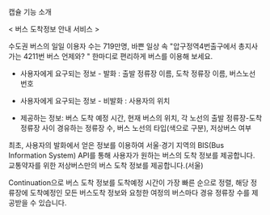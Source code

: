 캡슐 기능 소개 

< 버스 도착정보 안내 서비스 >

수도권 버스의 일일 이용자 수는 719만명,  바쁜 일상 속 "압구정역4번출구에서 총지사가는 4211번 버스 언제와? " 한마디로 편리하게 버스를 이용해 보세요.

- 사용자에게 요구되는 정보 - 발화 : 출발 정류장 이름, 도착 정류장 이름, 버스노선 번호
- 사용자에게 요구되는 정보 - 비발화 : 사용자의 위치

- 제공하는 정보:  버스 도착 예정 시간, 현재 버스의 위치, 각 노선의 출발 정류장-도착정류장 사이 경유하는 정류장 수, 버스 노선의 타입(색으로 구분), 저상버스 여부

최초, 사용자의 발화에서 얻은 정보를 이용하여 서울·경기 지역의 BIS(Bus Information System) API를 통해 사용자가 원하는 버스의 도착 정보를 제공합니다. 교통약자를 위한 저상버스만의 버스 도착 정보를 제공합니다.(서울)

Continuation으로 버스 도착 정보를 도착예정 시간이 가장 빠른 순으로 정렬,  해당 정류장에 도착예정인 모든 버스도착 정보와 요청한 여정의 버스마다 경유 정류장 수를 제공받을 수 있습니다.